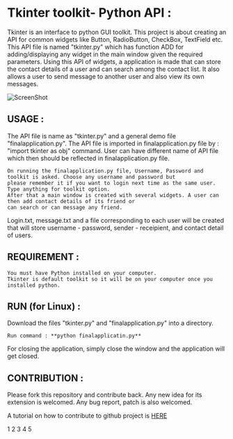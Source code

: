 Tkinter toolkit- Python API :
=============================

Tkinter is an interface to python GUI toolkit. This project is about creating an API for common widgets
like Button, RadioButton, CheckBox, TextField etc. This API file is named "tkinter.py" which has function ADD for adding/displaying any widget in the main window given the required parameters. Using this API of widgets, a application is made that can store the contact details of a user and can search among the contact list. It also allows a user to send message to another user and also view its own messages.


![ScreenShot](https://raw.github.com/Narender14/TKinter-GUI/master/Screen.png)



USAGE : 
-------
The API file is name as "tkinter.py" and a general demo file "finalapplication.py".
The API file is imported in finalapplication.py file by : "import tkinter as obj" command.
User can have different name of API file which then should be reflected in finalapplication.py file.

    On running the finalapplication.py file, Username, Password and toolkit is asked. Choose any username and password but
    please remember it if you want to login next time as the same user. Type anything for toolkit option.
    After that a main window is created with several widgets. A user can then add contact details of its friend or
    can search or can message any friend.
Login.txt, message.txt and a file corresponding to each user will be created that will store username - password, sender - receipient, and contact detail of users.



REQUIREMENT :
-------------
    You must have Python installed on your computer.
    Tkinter is default toolkit so it will be on your computer once you installed python.  
 

RUN (for Linux) : 
------------------

Download the files "tkinter.py" and "finalapplication.py"	into a directory.

    Run command : **python finalapplicatin.py**
    
For closing the application, simply close the window and the application will get closed.


CONTRIBUTION : 
---------------
Please fork this repository and contribute back. Any new idea for its extension is welcomed. 
Any bug report, patch is also welcomed.

A tutorial on how to contribute to github project is [HERE](https://help.github.com/articles/fork-a-repo/)

1 2 3 4 5


